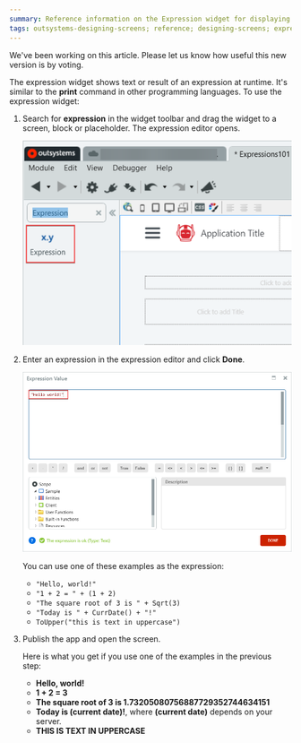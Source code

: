 ```yaml
---
summary: Reference information on the Expression widget for displaying a text literal or an expression to calculate at runtime on the screen.
tags: outsystems-designing-screens; reference; designing-screens; expression
---
```


<div class="info" markdown="1">

We've been working on this article. Please let us know how useful this new version is by voting.

</div>

The expression widget shows text or result of an expression at runtime. It's similar to the **print** command in other programming languages. To use the expression widget:

1. Search for **expression** in the widget toolbar and drag the widget to a screen, block or placeholder. The expression editor opens.

    ![Expression widget](images/expression-widget-ss.png?width=400)

1. Enter an expression in the expression editor and click **Done**.

    ![An expression in the expression editor](images/expression-editor-ss.png?width=600)
    
    You can use one of these examples as the expression:
   
    * `"Hello, world!"`
    * `"1 + 2 = " + (1 + 2)`
    * `"The square root of 3 is " + Sqrt(3)`
    * `"Today is " + CurrDate() + "!" `
    * `ToUpper("this is text in uppercase")`


1. Publish the app and open the screen.

    Here is what you get if you use one of the examples in the previous step:

    * **Hello, world!**
    * **1 + 2 = 3**
    * **The square root of 3 is 1.73205080756887729352744634151**
    * **Today is (current date)!**, where **(current date)** depends on your server. 
    * **THIS IS TEXT IN UPPERCASE**


